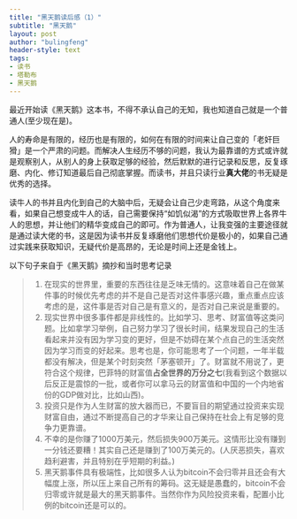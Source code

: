 ```yaml
---
title: "黑天鹅读后感（1）"
subtitle: "黑天鹅"
layout: post
author: "bulingfeng"
header-style: text
tags:
- 读书
- 塔勒布
- 黑天鹅
---
```


最近开始读《黑天鹅》这本书，不得不承认自己的无知，我也知道自己就是一个普通人(至少现在是)。

人的寿命是有限的，经历也是有限的，如何在有限的时间来让自己变的「老奸巨猾」是一个严肃的问题。而解决人生经历不够的问题，我认为最靠谱的方式或许就是观察别人，从别人的身上获取足够的经验，然后默默的进行记录和反思，反复琢磨、内化、修订知道最后自己彻底掌握。而读书，并且只读行业**真大佬**的书无疑是优秀的选择。

读牛人的书并且内化到自己的大脑中后，无疑会让自己少走弯路，从这个角度来看，如果自己想变成牛人的话，自己需要保持“如饥似渴”的方式吸取世界上各界牛人的思想，并让他们的精华变成自己的即可。作为普通人，让我变强的主要途径就是通过读大佬的书，这是因为读书并反复琢磨他们思想代价是极小的，如果自己通过实践来获取知识，无疑代价是高昂的，无论是时间上还是金钱上。

以下句子来自于《黑天鹅》摘抄和当时思考记录

> 1. 在现实的世界里，重要的东西往往是乏味无情的。这意味着自己在做某件事的时候优先考虑的并不是自己是否对这件事感兴趣，重点重点应该考虑的是，这件事是否对自己是有意义的，是否对自己来说是重要的。
> 2. 现实世界中很多事件都是非线性的。比如学习、思考、财富值等这类问题。比如拿学习举例，自己努力学习了很长时间，结果发现自己的生活看起来并没有因为学习变的更好，但是不妨碍在某个点自己的生活突然因为学习而变的好起来。思考也是，你可能思考了一个问题，一年半载都没有解决，但是某个时刻突然「茅塞顿开」了。财富就不用说了，更符合这个规律，巴菲特的财富值**占全世界的万分之七**(我看到这个数据以后反正是震惊的一批，或者你可以拿马云的财富值和中国的一个内地省份的GDP做对比，比如山西)。
> 3. 投资只是作为人生财富的放大器而已，不要盲目的期望通过投资来实现财富自由，通过不断提高自己的才华来让自己保持在社会上有足够的竞争力更靠谱。
> 4. 不幸的是你赚了1000万美元，然后损失900万美元。这情形比没有赚到一分钱还要糟！其实自己还是赚到了100万美元的。(人厌恶损失，喜欢趋利避害，并且特别在乎短期的利益。)
> 5. 黑天鹅事件具有极端性，比如很多人认为bitcoin不会归零并且还会有大幅度上涨，所以压上来自己所有的筹码。这无疑是愚蠢的，bitcoin不会归零或许就是最大的黑天鹅事件。当然你作为风险投资来看，配置小比例的bitcoin还是可以的。